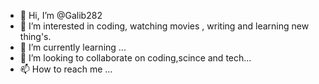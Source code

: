- 👋 Hi, I’m @Galib282
- 👀 I’m interested in coding, watching movies , writing and learning new thing's.
- 🌱 I’m currently learning ...
- 💞️ I’m looking to collaborate on coding,scince and tech...
- 📫 How to reach me ...

<!---
Galib282/Galib282 is a ✨ special ✨ repository because its `README.md` (this file) appears on your GitHub profile.
You can click the Preview link to take a look at your changes.
--->
